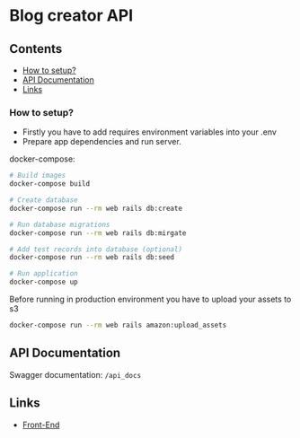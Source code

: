# Blog creator API

## Contents
- [How to setup?](#how-to-setup)
- [API Documentation](#api-documentation)
- [Links](#links)

### How to setup?

- Firstly you have to add requires environment variables into your .env
- Prepare app dependencies and run server.

docker-compose:

```bash
# Build images
docker-compose build

# Create database
docker-compose run --rm web rails db:create

# Run database migrations
docker-compose run --rm web rails db:mirgate

# Add test records into database (optional)
docker-compose run --rm web rails db:seed

# Run application
docker-compose up

```

Before running in production environment you have to upload your assets to s3

```bash
docker-compose run --rm web rails amazon:upload_assets
```

## API Documentation

Swagger documentation: `/api_docs`

## Links

- [Front-End](https://github.com/blog-creator-team/blog-creator)

